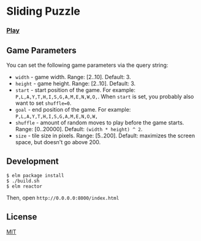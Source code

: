 # Sliding Puzzle

### <a href="http://bit.ly/playthisgamenow" target="_blank">Play</a>

## Game Parameters

You can set the following game parameters via the query string:

* `width` - game width. Range: [2..10]. Default: 3.
* `height` - game height. Range: [2..10]. Default: 3.
* `start` - start position of the game. For example: `P,L,A,Y,T,H,I,S,G,A,M,E,N,W,O,`. When `start` is set, you probably also want to set `shuffle=0`.
* `goal` - end position of the game. For example: `P,L,A,Y,T,H,I,S,G,A,M,E,N,O,W,`
* `shuffle` - amount of random moves to play before the game starts. Range: [0..20000]. Default: `(width * height) ^ 2`.
* `size` - tile size in pixels. Range: [5..200]. Default: maximizes the screen space, but doesn't go above 200.

## Development

```shell
$ elm package install
$ ./build.sh
$ elm reactor
```

Then, open `http://0.0.0.0:8000/index.html`

## License

[MIT](http://moroshko.mit-license.org)
